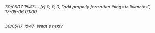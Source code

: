 
###### 30/05/17 15:43: - [x] 0, 0,  0, "add properly formatted things to livenotes", 17-06-06 00:00

###### 30/05/17 15:47: What's next? 
